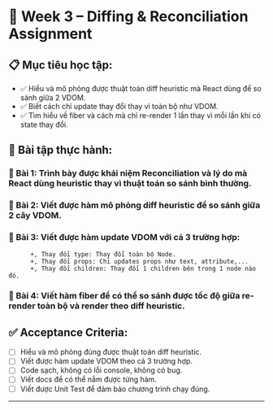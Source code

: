 # 🎯 Week 3 – Diffing & Reconciliation Assignment

## 📋 Mục tiêu học tập:

- ✅ Hiểu và mô phỏng được thuật toán diff heuristic mà React dùng để so sánh giữa 2 VDOM.
- ✅ Biết cách chỉ update thay đổi thay vì toàn bộ như VDOM.
- ✅ Tìm hiểu về fiber và cách mà chỉ re-render 1 lần thay vì mỗi lần khi có state thay đổi.

## 📝 Bài tập thực hành:

### 🔹 Bài 1: Trình bày được khái niệm Reconciliation và lý do mà React dùng heuristic thay vì thuật toán so sánh bình thường.

### 🔹 Bài 2: Viết được hàm mô phỏng diff heuristic để so sánh giữa 2 cây VDOM.

### 🔹 Bài 3: Viết được hàm update VDOM với cả 3 trường hợp:
          +, Thay đổi type: Thay đổi toàn bộ Node.
          +, Thay đổi props: Chỉ updates props như text, attribute,...
          +, Thay đổi children: Thay đổi 1 children bên trong 1 node nào đó. 

### 🔹 Bài 4: Viết hàm fiber để có thể so sánh được tốc độ giữa re-render toàn bộ và render theo diff heuristic.


## ✅ Acceptance Criteria:

- [  ] Hiểu và mô phỏng đúng được thuật toán diff heuristic.
- [  ] Viết được hàm update VDOM theo cả 3 trường hợp.
- [  ] Code sạch, không có lỗi console, không có bug.
- [  ] Viết docs để có thể nắm được từng hàm.
- [  ] Viết được Unit Test để đảm bảo chương trình chạy đúng.

---




